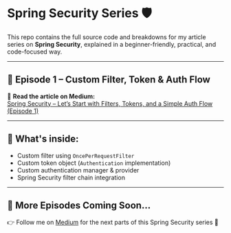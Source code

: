 # Spring Security Series 🛡️

This repo contains the full source code and breakdowns for my article series on **Spring Security**, explained in a beginner-friendly, practical, and code-focused way.

---

## 📖 Episode 1 – Custom Filter, Token & Auth Flow

🔗 **Read the article on Medium:**  
[Spring Security – Let’s Start with Filters, Tokens, and a Simple Auth Flow (Episode 1)](https://medium.com/@mostafa.mahmoudegy10/spring-security-lets-start-with-filters-tokens-and-a-simple-auth-flow-episode-1-c566b8052c61)

---

## 📌 What's inside:
- Custom filter using `OncePerRequestFilter`
- Custom token object (`Authentication` implementation)
- Custom authentication manager & provider
- Spring Security filter chain integration

---

## 🧩 More Episodes Coming Soon...

👉 Follow me on [Medium](https://medium.com/@mostafa.mahmoudegy10) for the next parts of this Spring Security series 🚀

